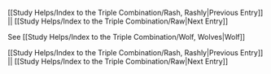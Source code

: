 [[Study Helps/Index to the Triple Combination/Rash, Rashly|Previous Entry]]  ||  [[Study Helps/Index to the Triple Combination/Raw|Next Entry]]

 See [[Study Helps/Index to the Triple Combination/Wolf, Wolves|Wolf]]

[[Study Helps/Index to the Triple Combination/Rash, Rashly|Previous Entry]]  ||  [[Study Helps/Index to the Triple Combination/Raw|Next Entry]]